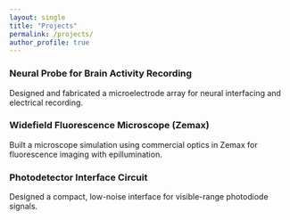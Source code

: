 ```yaml
---
layout: single
title: "Projects"
permalink: /projects/
author_profile: true
---
```


### Neural Probe for Brain Activity Recording
Designed and fabricated a microelectrode array for neural interfacing and electrical recording.

### Widefield Fluorescence Microscope (Zemax)
Built a microscope simulation using commercial optics in Zemax for fluorescence imaging with epillumination.

### Photodetector Interface Circuit
Designed a compact, low-noise interface for visible-range photodiode signals.